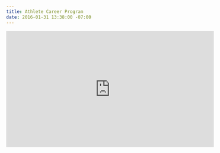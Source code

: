 ```yaml
---
title: Athlete Career Program
date: 2016-01-31 13:38:00 -07:00
---
```


<iframe width="560" height="315" src="https://www.youtube.com/embed/dJMqE9u6YzE" frameborder="0" allowfullscreen></iframe>